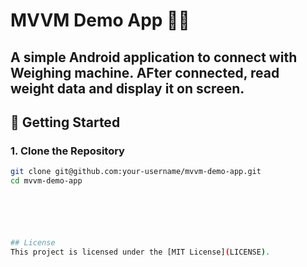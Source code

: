  # MVVM Demo App 🧱📱

A simple Android application to connect with Weighing machine. AFter connected, read weight data and display it on screen.
---

 

## 🚀 Getting Started

### 1. Clone the Repository

```bash
git clone git@github.com:your-username/mvvm-demo-app.git
cd mvvm-demo-app






## License
This project is licensed under the [MIT License](LICENSE).
